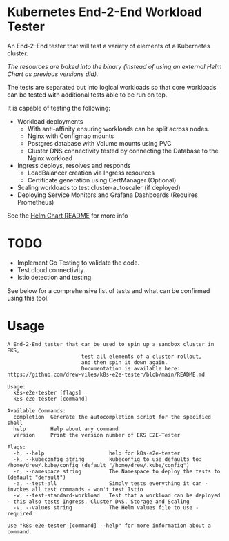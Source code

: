 # Kubernetes End-2-End Workload Tester

An End-2-End tester that will test a variety of elements of a Kubernetes cluster.

*The resources are baked into the binary (instead of using an external Helm Chart as previous versions did).*

The tests are separated out into logical workloads so that core workloads can be tested with additional tests able to be run on top.

It is capable of testing the following:
* Workload deployments
  * With anti-affinity ensuring workloads can be split across nodes.
  * Nginx with Configmap mounts
  * Postgres database with Volume mounts using PVC
  * Cluster DNS connectivity tested by connecting the Database to the Nginx workload
* Ingress deploys, resolves and responds
    * LoadBalancer creation via Ingress resources
    * Certificate generation using CertManager (Optional)
* Scaling workloads to test cluster-autoscaler (if deployed)
* Deploying Service Monitors and Grafana Dashboards (Requires Prometheus)

See the [Helm Chart README](https://github.com/drew-viles/helm-charts/blob/main/charts/e2e-basic/README.md) for more info

# TODO
* Implement Go Testing to validate the code.
* Test cloud connectivity.
* Istio detection and testing.

See below for a comprehensive list of tests and what can be confirmed using this tool.

# Usage
```
A End-2-End tester that can be used to spin up a sandbox cluster in EKS, 
                        test all elements of a cluster rollout,
                        and then spin it down again.
                        Documentation is available here: https://github.com/drew-viles/k8s-e2e-tester/blob/main/README.md

Usage:
  k8s-e2e-tester [flags]
  k8s-e2e-tester [command]

Available Commands:
  completion  Generate the autocompletion script for the specified shell
  help        Help about any command
  version     Print the version number of EKS E2E-Tester

Flags:
  -h, --help                     help for k8s-e2e-tester
  -k, --kubeconfig string        kubeconfig to use defaults to: /home/drew/.kube/config (default "/home/drew/.kube/config")
  -n, --namespace string         The Namespace to deploy the tests to (default "default")
  -a, --test-all                 Simply tests everything it can - invokes all test commands - won't test Istio
  -w, --test-standard-workload   Test that a workload can be deployed - this also tests Ingress, Cluster DNS, Storage and Scaling
  -v, --values string            The Helm values file to use - required

Use "k8s-e2e-tester [command] --help" for more information about a command.

```